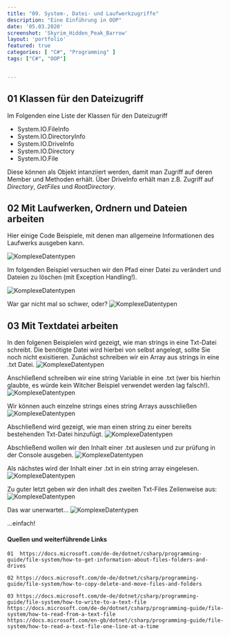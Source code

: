 ```yaml
---
title: "09. System-, Datei- und Laufwerkzugriffe"
description: "Eine Einführung in OOP"
date: '05.03.2020'
screenshot: 'Skyrim_Hidden_Peak_Barrow'
layout: 'portfolio'
featured: true
categories: [ "C#", "Programming" ]
tags: ["C#", "OOP"]


---
```


## 01 Klassen für den Dateizugriff
Im Folgenden eine Liste der Klassen für den Dateizugriff
- System.IO.FileInfo
- System.IO.DirectoryInfo
- System.IO.DriveInfo
- System.IO.Directory
- System.IO.File

Diese können als Objekt intanziiert werden, damit man Zugriff auf deren Member und Methoden erhält.
Über DriveInfo erhält man z.B. Zugriff auf *Directory*, *GetFiles* und *RootDirectory*.



## 02 Mit Laufwerken, Ordnern und Dateien arbeiten
Hier einige Code Beispiele, mit denen man allgemeine Informationen des Laufwerks ausgeben kann.


![KomplexeDatentypen](../09_MitLaufwerkenUndDateienArbeiten.PNG "Drive Infos & Change Path")  


Im folgenden Beispiel versuchen wir den Pfad einer Datei zu verändert und Dateien zu löschen (mit Exception Handling!).


![KomplexeDatentypen](../09_MitLaufwerkenUndDateienArbeiten2.PNG "Deletions")  


War gar nicht mal so schwer, oder?
![KomplexeDatentypen](../easyAsThat.gif "https://media.giphy.com/media/3o7btNa0RUYa5E7iiQ/giphy.gif")  

## 03 Mit Textdatei arbeiten
In den folgenen Beispielen wird gezeigt, wie man strings in eine Txt-Datei schreibt. Die benötigte Datei wird hierbei von selbst angelegt, sollte Sie noch nicht exisitieren.
Zunächst schreiben wir ein Array aus strings in eine .txt Datei.
![KomplexeDatentypen](../WriteToTxt.PNG "Write an Array of Strings")

Anschließend schreiben wir eine string Variable in eine .txt (wer bis hierhin glaubte, es würde kein Witcher Beispiel verwendet werden lag falsch!).
![KomplexeDatentypen](../WriteToTxt2.PNG "Write a string")

Wir können auch einzelne strings eines string Arrays ausschließen
![KomplexeDatentypen](../WriteToTxt3.PNG "Write an Array of Strings with exlusions")

Abschließend wird gezeigt, wie man einen string zu einer bereits bestehenden Txt-Datei hinzufügt.
![KomplexeDatentypen](../WriteToTxt4.PNG "add a strng to an exisiting .txt")


Abschließend wollen wir den Inhalt einer .txt auslesen und zur prüfung in der Console ausgeben.
![KomplexeDatentypen](../ReadTxtFile.PNG "Read the txt file")

Als nächstes wird der Inhalt einer .txt in ein string array eingelesen.
![KomplexeDatentypen](../ReadTxtFile2.PNG "Read the txt file")

Zu guter letzt geben wir den inhalt des zweiten Txt-Files Zeilenweise aus:
![KomplexeDatentypen](../ReadTxtFile3.PNG "Read the txt file")



Das war unerwartet...
![KomplexeDatentypen](../batmanEating.gif "https://coubsecure-s.akamaihd.net/get/b107/p/coub/simple/cw_image/cc641dc6970/9b09e962cb4f34804c885/med_1540544315_00032.jpg")

...einfach!

#### **Quellen und weiterführende Links**
```
01  https://docs.microsoft.com/de-de/dotnet/csharp/programming-guide/file-system/how-to-get-information-about-files-folders-and-drives

02 https://docs.microsoft.com/de-de/dotnet/csharp/programming-guide/file-system/how-to-copy-delete-and-move-files-and-folders

03 https://docs.microsoft.com/de-de/dotnet/csharp/programming-guide/file-system/how-to-write-to-a-text-file
https://docs.microsoft.com/de-de/dotnet/csharp/programming-guide/file-system/how-to-read-from-a-text-file
https://docs.microsoft.com/en-gb/dotnet/csharp/programming-guide/file-system/how-to-read-a-text-file-one-line-at-a-time
